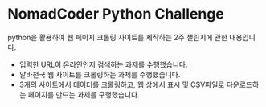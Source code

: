 # NomadCoder Python Challenge

python을 활용하여 웹 페이지 크롤링 사이트를 제작하는 2주 챌린지에 관한 내용입니다.

- 입력한 URL이 온라인인지 검색하는 과제를 수행했습니다.
- 알바천국 웹 사이트를 크롤링하는 과제를 수행했습니다.
- 3개의 사이트에서 데이터를 크롤링하고, 웹 상에서 표시 및 CSV파일로 다운로드하는 페이지를 만드는 과제를 구행했습니다.
